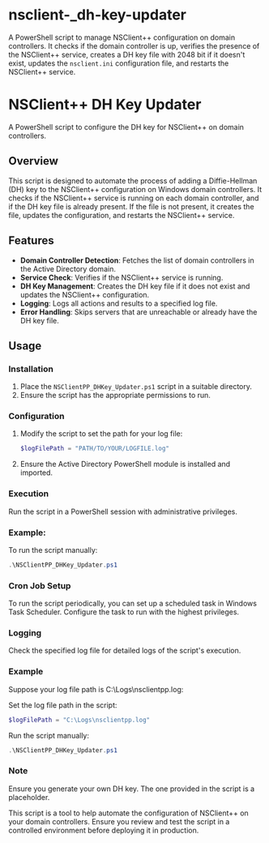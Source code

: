 # nsclient-_dh-key-updater
A PowerShell script to manage NSClient++ configuration on domain controllers. It checks if the domain controller is up, verifies the presence of the NSClient++ service, creates a DH key file with 2048 bit if it doesn't exist, updates the `nsclient.ini` configuration file, and restarts the NSClient++ service.

# NSClient++ DH Key Updater

A PowerShell script to configure the DH key for NSClient++ on domain controllers.

## Overview

This script is designed to automate the process of adding a Diffie-Hellman (DH) key to the NSClient++ configuration on Windows domain controllers. It checks if the NSClient++ service is running on each domain controller, and if the DH key file is already present. If the file is not present, it creates the file, updates the configuration, and restarts the NSClient++ service.

## Features

- **Domain Controller Detection**: Fetches the list of domain controllers in the Active Directory domain.
- **Service Check**: Verifies if the NSClient++ service is running.
- **DH Key Management**: Creates the DH key file if it does not exist and updates the NSClient++ configuration.
- **Logging**: Logs all actions and results to a specified log file.
- **Error Handling**: Skips servers that are unreachable or already have the DH key file.

## Usage

### Installation

1. Place the `NSClientPP_DHKey_Updater.ps1` script in a suitable directory.
2. Ensure the script has the appropriate permissions to run.

### Configuration

1. Modify the script to set the path for your log file:
   ```powershell
   $logFilePath = "PATH/TO/YOUR/LOGFILE.log"
   ```
2. Ensure the Active Directory PowerShell module is installed and imported.

### Execution

Run the script in a PowerShell session with administrative privileges.

### Example:

To run the script manually:

  ```powershell
  .\NSClientPP_DHKey_Updater.ps1
  ```

### Cron Job Setup

To run the script periodically, you can set up a scheduled task in Windows Task Scheduler. Configure the task to run with the highest privileges.

### Logging

Check the specified log file for detailed logs of the script's execution.

### Example

Suppose your log file path is C:\Logs\nsclientpp.log:

Set the log file path in the script:

```powershell
$logFilePath = "C:\Logs\nsclientpp.log"
```

Run the script manually:

```powershell
.\NSClientPP_DHKey_Updater.ps1
```

### Note
Ensure you generate your own DH key. The one provided in the script is a placeholder.

This script is a tool to help automate the configuration of NSClient++ on your domain controllers. Ensure you review and test the script in a controlled environment before deploying it in production.

